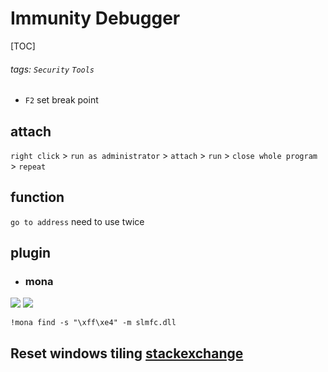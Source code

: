 # Immunity Debugger
[TOC]
###### tags: `Security` `Tools`

 - `F2` set break point
 
## attach
`right click` > `run as administrator` > `attach` > `run` > `close whole program` > `repeat`

## function
`go to address` need to use twice

## plugin
 - ### mona
![](https://i.imgur.com/uknVwPW.png)
![](https://i.imgur.com/J8hFsUC.png)

`!mona find -s "\xff\xe4" -m slmfc.dll`


## Reset windows tiling [stackexchange](https://reverseengineering.stackexchange.com/questions/13161/immunity-debugger-reset-windows-to-default-tiling)
